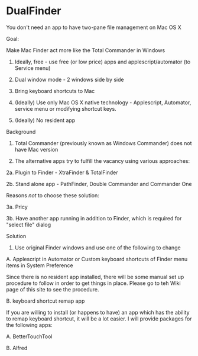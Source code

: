# DualFinder
You don't need an app to have two-pane file management on Mac OS X

Goal: 

Make Mac Finder act more like the Total Commander in Windows
	
1. Ideally, free - use free (or low price) apps and applescript/automator  (to Service menu) 

2. Dual window mode - 2 windows side by side

3. Bring keyboard shortcuts to Mac

4. (Ideally) Use only Mac OS X native technology - Applescript, Automator, service menu or modifying shortcut keys.

5. (Ideally) No resident app

Background

1. Total Commander (previously known as Windows Commander) does not have Mac version

2. The alternative apps try to fulfill the vacancy using various approaches:

2a. Plugin to Finder - XtraFinder & TotalFinder

2b. Stand alone app - PathFinder, Double Commander and Commander One

Reasons *not* to choose these solution:

3a. Pricy

3b. Have another app running in addition to Finder, which is required for "select file" dialog 

Solution

1. Use original Finder windows and use one of the following to change

A. Applescript in Automator or Custom keyboard shortcuts of Finder menu items in System Preference

Since there is no resident app installed, there will be some manual set up procedure to follow in order to get things in place. Please go to teh Wiki page of this site to see the procedure.

B. keyboard shortcut remap app

If you are willing to install (or happens to have) an app which has the ability to remap keyboard shortcut, it will be a lot easier. I will provide packages for the following apps:

A. BetterTouchTool

B. Alfred
